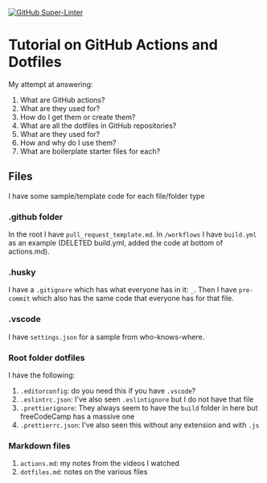 [![GitHub Super-Linter](https://github.com/<OWNER>/<REPOSITORY>/workflows/Lint%20Code%20Base/badge.svg)](https://github.com/marketplace/actions/super-linter)

# Tutorial on GitHub Actions and Dotfiles

My attempt at answering:

1. What are GitHub actions?
1. What are they used for?
1. How do I get them or create them?
1. What are all the dotfiles in GitHub repositories?
1. What are they used for?
1. How and why do I use them?
1. What are boilerplate starter files for each?

## Files

I have some sample/template code for each file/folder type

### .github folder

In the root I have `pull_request_template.md`. In `/workflows` I have `build.yml` as an example (DELETED build.yml, added the code at bottom of actions.md).

### .husky

I have a `.gitignore` which has what everyone has in it: `_`. Then I have `pre-commit` which also has the same code that everyone has for that file.

### .vscode

I have `settings.json` for a sample from who-knows-where.

### Root folder dotfiles

I have the following:

1. `.editorconfig`: do you need this if you have `.vscode`?
1. `.eslintrc.json`: I've also seen `.eslintignore` but I do not have that file
1. `.prettierignore`: They always seem to have the `build` folder in here but freeCodeCamp has a massive one
1. `.prettierrc.json`: I've also seen this without any extension and with `.js`

### Markdown files

1. `actions.md`: my notes from the videos I watched
1. `dotfiles.md`: notes on the various files

